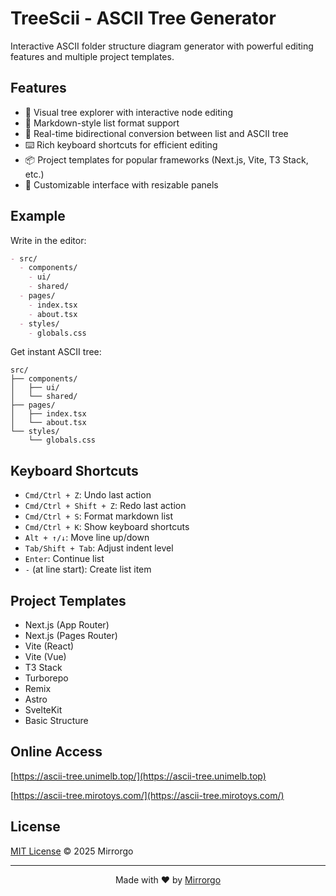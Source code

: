 # TreeScii - ASCII Tree Generator

Interactive ASCII folder structure diagram generator with powerful editing features and multiple project templates.

## Features

- 🌲 Visual tree explorer with interactive node editing
- 📝 Markdown-style list format support
- 🔄 Real-time bidirectional conversion between list and ASCII tree
- ⌨️ Rich keyboard shortcuts for efficient editing
- 📦 Project templates for popular frameworks (Next.js, Vite, T3 Stack, etc.)
- 🔧 Customizable interface with resizable panels
<!-- - 🎯 Multi-select and batch operations support -->

## Example

Write in the editor:
```markdown
- src/
  - components/
    - ui/
    - shared/
  - pages/
    - index.tsx
    - about.tsx
  - styles/
    - globals.css
```

Get instant ASCII tree:
```
src/
├── components/
│   ├── ui/
│   └── shared/
├── pages/
│   ├── index.tsx
│   └── about.tsx
└── styles/
    └── globals.css
```

## Keyboard Shortcuts

- `Cmd/Ctrl + Z`: Undo last action
- `Cmd/Ctrl + Shift + Z`: Redo last action
- `Cmd/Ctrl + S`: Format markdown list
- `Cmd/Ctrl + K`: Show keyboard shortcuts
- `Alt + ↑/↓`: Move line up/down
- `Tab/Shift + Tab`: Adjust indent level
- `Enter`: Continue list
- `-` (at line start): Create list item

## Project Templates

- Next.js (App Router)
- Next.js (Pages Router)
- Vite (React)
- Vite (Vue)
- T3 Stack
- Turborepo
- Remix
- Astro
- SvelteKit
- Basic Structure

## Online Access

[https://ascii-tree.unimelb.top/](https://ascii-tree.unimelb.top)

[https://ascii-tree.mirotoys.com/](https://ascii-tree.mirotoys.com/)

## License

[MIT License](LICENSE) © 2025 Mirrorgo

---

<div align="center">
  Made with ❤️ by <a href="https://github.com/Mirrorgo">Mirrorgo</a>
</div>

